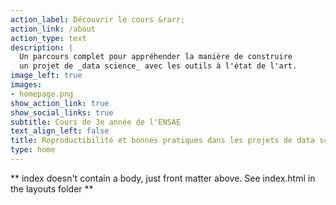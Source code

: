 ```yaml
---
action_label: Découvrir le cours &rarr;
action_link: /about
action_type: text
description: |
  Un parcours complet pour appréhender la manière de construire
  un projet de _data science_ avec les outils à l'état de l'art.
image_left: true
images:
- homepage.png
show_action_link: true
show_social_links: true
subtitle: Cours de 3e année de l'ENSAE
text_align_left: false
title: Reproductibilité et bonnes pratiques dans les projets de data science
type: home
---
```


** index doesn't contain a body, just front matter above.
See index.html in the layouts folder **
